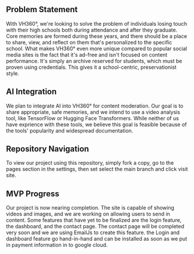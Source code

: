 ## Problem Statement ##
With VH360°, we're looking to solve the problem of individuals losing touch with their high schools both during attendance and after they graduate. Core memories are formed during these years, and there should be a place to share, view, and reflect on them that's personalized to the specific school. What makes VH360° even more unique compared to popular social media sites is the fact that it's ad-free and isn't focused on content performance. It's simply an archive reserved for students, which must be proven using credentials. This gives it a school-centric, preservationist style. 

## AI Integration ##
We plan to integrate AI into VH360° for content moderation. Our goal is to share appropriate, safe memories, and we intend to use a video analysis tool, like TensorFlow or Hugging Face Transformers. While neither of us have exprience with these tools, we believe this goal is feasible because of the tools' popularity and widespread documentation. 

## Repository Navigation ##
To view our project using this repository, simply fork a copy, go to the pages section in the settings, then set select the main branch and click visit site.

## MVP Progress ##
Our project is now nearing completion. The site is capable of showing videos and images, and we are working on allowing users to send in content. Some features that have yet to be finalized are the login feature, the dashboard, and the contact page. The contact page will be completed very soon and we are using EmailJs to create this feature. the Login and dashboard feature go hand-in-hand and can be installed as soon as we put in payment information in to google cloud. 
